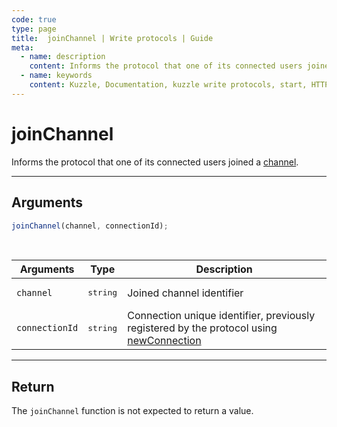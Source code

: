 ```yaml
---
code: true
type: page
title:  joinChannel | Write protocols | Guide
meta:
  - name: description
    content: Informs the protocol that one of its connected users joined a channel.
  - name: keywords
    content: Kuzzle, Documentation, kuzzle write protocols, start, HTTP, MQTT, joinChannel
---
```


# joinChannel

Informs the protocol that one of its connected users joined a [channel](/core/2/guides/write-protocols/start-writing-protocols#channels).

---

## Arguments

```js
joinChannel(channel, connectionId);
```

<br/>

| Arguments      | Type              | Description                                                                                                                           |
| -------------- | ----------------- | ------------------------------------------------------------------------------------------------------------------------------------- |
| `channel`      | <pre>string</pre> | Joined channel identifier                                                                                                             |
| `connectionId` | <pre>string</pre> | Connection unique identifier, previously registered by the protocol using [newConnection](/core/2/guides/write-protocols/entrypoint/newconnection) |

---

## Return

The `joinChannel` function is not expected to return a value.
